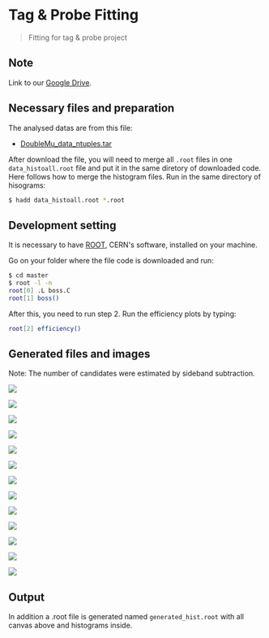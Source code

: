 # Tag & Probe Fitting

> Fitting for tag &amp; probe project

## Note

Link to our [Google Drive](https://drive.google.com/drive/folders/1KZ0OyHnHObX_z6l_ZQ3LN4n7lWHzJ9Fy).

## Necessary files and preparation

The analysed datas are from this file:
* [DoubleMu_data_ntuples.tar](https://drive.google.com/file/d/1z4oNmr3Vcv2JOtH-iBxXOFuWCd4llTNe/view?usp=sharing)

After download the file, you will need to merge all `.root` files  in one `data_histoall.root` file and put it in the same diretory of downloaded code. Here follows how to merge the histogram files. Run in the same directory of hisograms:

```sh
$ hadd data_histoall.root *.root
```

## Development setting

It is necessary to have [ROOT](https://root.cern.ch/root/html534/guides/users-guide/InstallandBuild.html), CERN's software, installed on your machine.

Go on your folder where the file code is downloaded and run:

```sh
$ cd master
$ root -l -n
root[0] .L boss.C
root[1] boss()
```

After this, you need to run step 2. Run the efficiency plots by typing:

```sh
root[2] efficiency()
```

## Generated files and images

Note: The number of candidates were estimated by sideband subtraction.

![](InvariantMassAll.png)

![](PtProbe.png)

![](PtTag.png)

![](EtaProbe.png)

![](EtaTag.png)

![](PhiProbe.png)

![](PhiTag.png)

![](PtProbe_Efficiency.png)

![](PtTag_Efficiency.png)

![](EtaProbe_Efficiency.png)

![](EtaTag_Efficiency.png)

![](PhiProbe_Efficiency.png)

![](PhiTag_Efficiency.png)

## Output
In addition a .root file is generated named `generated_hist.root` with all canvas above and histograms inside.
